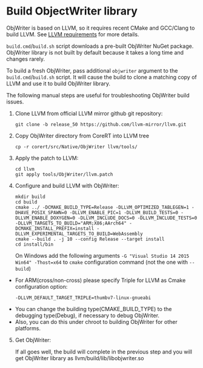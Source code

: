 # Build ObjectWriter library #

ObjWriter is based on LLVM, so it requires recent CMake and GCC/Clang to build LLVM.
See [LLVM requirements](http://llvm.org/docs/GettingStarted.html#requirements) for more details.

`build.cmd`/`build.sh` script downloads a pre-built ObjWriter NuGet package. ObjWriter library is not built by default because
it takes a long time and changes rarely.

To build a fresh ObjWriter, pass additional `objwriter` argument to the `build.cmd`/`build.sh` script. It will cause the build to clone
a matching copy of LLVM and use it to build ObjWriter library.

The following manual steps are useful for troubleshooting ObjWriter build issues.

1. Clone LLVM from official LLVM mirror github git repository:

    ```
    git clone -b release_50 https://github.com/llvm-mirror/llvm.git
    ```

2. Copy ObjWriter directory from CoreRT into LLVM tree

    ```
    cp -r corert/src/Native/ObjWriter llvm/tools/
    ```

3. Apply the patch to LLVM:

    ```
    cd llvm
    git apply tools/ObjWriter/llvm.patch
    ```

4. Configure and build LLVM with ObjWriter:

    ```
    mkdir build
    cd build
    cmake ../ -DCMAKE_BUILD_TYPE=Release -DLLVM_OPTIMIZED_TABLEGEN=1 -DHAVE_POSIX_SPAWN=0 -DLLVM_ENABLE_PIC=1 -DLLVM_BUILD_TESTS=0 -DLLVM_ENABLE_DOXYGEN=0 -DLLVM_INCLUDE_DOCS=0 -DLLVM_INCLUDE_TESTS=0 -DLLVM_TARGETS_TO_BUILD="ARM;X86;AArch64" -DCMAKE_INSTALL_PREFIX=install -DLLVM_EXPERIMENTAL_TARGETS_TO_BUILD=WebAssembly
    cmake --build . -j 10 --config Release --target install
    cd install/bin
    ```
    On Windows add the following arguments `-G "Visual Studio 14 2015 Win64" -Thost=x64` to `cmake` configuration command (not the one with `--build`)

* For ARM(cross/non-cross) please specify Triple for LLVM as Cmake configuration option:
    ```
    -DLLVM_DEFAULT_TARGET_TRIPLE=thumbv7-linux-gnueabi
    ```
* You can change the building type(CMAKE_BUILD_TYPE) to the debugging type(Debug), if necessary to debug ObjWriter.
* Also, you can do this under chroot to building ObjWriter for other platforms.

5. Get ObjWriter:

   If all goes well, the build will complete in the previous step and you will get ObjWriter library as llvm/build/lib/libobjwriter.so
